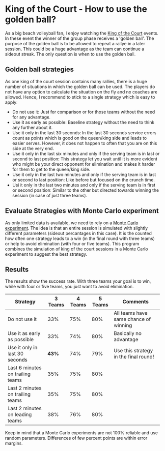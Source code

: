 # King of the Court - How to use the golden ball?


As a big beach volleyball fan, I enjoy watching the [King of the Court](https://www.kingofthecourt.com) events.
In these event the winner of the group phase receives a 'golden ball'.
The purpose of the golden ball is to be allowed to repeat a rallye in a later session.
This could be a huge advantage as the team can continue a sideout streak.
The only question is when to use the golden ball.

## Golden ball strategies
As one king of the court session contains many rallies, there is a huge number of situations in which the golden ball can be used.
The players do not have any option to calculate the situation on the fly and no coaches are allowed.
Hence, I recommend to stick to a single strategy which is easy to apply:
* Do not use it: Just for comparison or for those teams without the need for any advantage.
* Use it as early as possible: Baseline strategy without the need to think any further about it.
* Use it only in the last 30 seconds: In the last 30 seconds service errors count as points which is good on the queen/king side and leads to easier serves. However, it does not happen to often that you are on this side at the very end.
* Use it only in the last six minutes and only if the serving team is in last or second to last position: This strategy let you wait until it is more evident who might be your direct opponent for elimination and makes it harder for them to get to the queen/king side.
* Use it only in the last two minutes and only if the serving team is in last or second to last position: Like before but focused on the crunch time.
* Usi it only in the last two minutes and only if the serving team is in first or second position: Similar to the other but directed towards winning the session (in case of just three teams).

## Evaluate Strategies with Monte Carlo experiment
As only limited data is available, we need to rely on a [Monte Carlo experiment](https://en.wikipedia.org/wiki/Monte_Carlo_method).
The idea is that an entire session is simulated with slightly different parameters (sideout percantages in this case).
It is the counted how often one strategy leads to a win (in the final round with three teams) or help to avoid elimination (with four or five teams).
This program combines the simulation of king of the court sessions in a Monte Carlo experiment to suggest the best strategy.

## Results
The results show the success rate.
With three teams your goal is to win, while with four or five teams, you just want to avoid elimination.

|Strategy| 3 Teams | 4 Teams | 5 Teams | Comments |
|---|---|---|---|---|
| Do not use it | 33%| 75% | 80% | All teams have same chance of winning |
| Use it as early as possible | 33%| 74% | 80% | Basically no advantage |
| Use it only in last 30 seconds | **43%**| 74% | 79% | Use this strategy in the final round! |
| Last 6 minutes on trailing teams | 35%| 75% | 80% |  |
| Last 2 minutes on trailing teams | 35%| 75% | 80% |  |
| Last 2 minutes on leading teams | 38%| 76% | 80% |  |

Keep in mind that a Monte Carlo experiments are not 100% reliable and use random parameters.
Differences of few percent points are within error margins.
